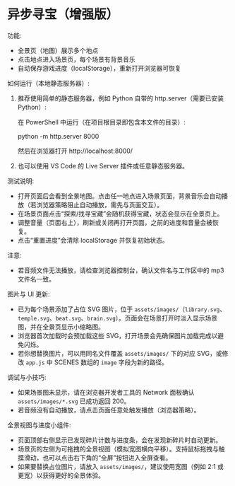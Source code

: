 # 异步寻宝（增强版）

功能:
- 全景页（地图）展示多个地点
- 点击地点进入场景页，每个场景有背景音乐
- 自动保存游戏进度（localStorage），重新打开浏览器可恢复

如何运行（本地静态服务器）:

1. 推荐使用简单的静态服务器，例如 Python 自带的 http.server（需要已安装 Python）:

   在 PowerShell 中运行（在项目根目录即包含本文件的目录）:

   python -m http.server 8000

   然后在浏览器打开 http://localhost:8000/

2. 也可以使用 VS Code 的 Live Server 插件或任意静态服务器。

测试说明:

- 打开页面后会看到全景地图。点击任一地点进入场景页面，背景音乐会自动播放（若浏览器策略阻止自动播放，需先与页面交互）。
- 在场景页面点击“探索/找寻宝藏”会随机获得宝藏，状态会显示在全景页上。
- 调整音量（页面右上），刷新或关闭再打开页面，之前的进度和音量会被恢复。
- 点击“重置进度”会清除 localStorage 并恢复初始状态。

注意:
- 若音频文件无法播放，请检查浏览器控制台，确认文件名与工作区中的 mp3 文件名一致。

图片与 UI 更新:

- 已为每个场景添加了占位 SVG 图片，位于 `assets/images/`（`library.svg`、`temple.svg`、`beat.svg`、`brain.svg`）。页面会在场景打开时淡入显示场景图，并在全景页显示小缩略图。
- 浏览器首次加载时会预加载这些 SVG，打开场景会先确保图片加载完成以避免闪烁。
- 若你想替换图片，可以用同名文件覆盖 `assets/images/` 下的对应 SVG，或修改 `app.js` 中 SCENES 数组的 `image` 字段为新的路径。

调试与小技巧:

- 如果场景图未显示，请在浏览器开发者工具的 Network 面板确认 `assets/images/*.svg` 已成功返回 200。
- 若音频没有自动播放，请点击页面任意处触发播放（浏览器策略）。

全景视图与进度小组件:

- 页面顶部右侧显示已发现碎片计数与进度条，会在发现新碎片时自动更新。
- 场景页的左侧为可拖拽的全景视图（模拟宽图横向平移）。支持鼠标拖拽与触摸滑动，也可以点击右下角的“全屏”按钮进入全屏查看。
- 如果要替换占位图片，请放入 `assets/images/`，建议使用宽图（例如 2:1 或更宽）以获得更好的全景体验。


